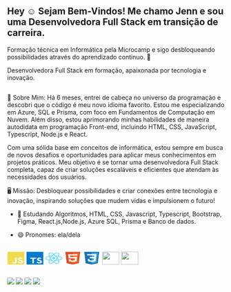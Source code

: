 ## Hey ☺️ Sejam Bem-Vindos! Me chamo Jenn e sou uma Desenvolvedora Full Stack em transição de carreira.
Formação técnica em Informática pela Microcamp e sigo desbloqueando possibilidades através do aprendizado continuo. 🚀 

Desenvolvedora Full Stack em formação, apaixonada por tecnologia e inovação. 
## 
🌟 Sobre Mim: Há 6 meses, entrei de cabeça no universo da programação e descobri que o código é meu novo idioma favorito. 
Estou me especializando em Azure, SQL e Prisma, com foco em Fundamentos de Computação em Nuvem. Além disso, estou aprimorando minhas habilidades de maneira autodidata em programação Front-end, incluindo HTML, CSS, JavaScript, Typescript, Node.js e React.

Com uma sólida base em conceitos de informática, estou sempre em busca de novos desafios e oportunidades para aplicar meus conhecimentos em projetos práticos. Meu objetivo é se tornar uma desenvolvedora Full Stack completa, capaz de criar soluções escaláveis e eficientes que atendam às necessidades dos usuários. 

🖥️ Missão: Desbloquear possibilidades e criar conexões entre tecnologia e inovação, inspirando soluções que mudem vidas e impulsionem o futuro!

- 🌱 Estudando Algoritmos, HTML, CSS, Javascript, Typescript, Bootstrap, Figma, React.js,Node.js, Azure SQL, Prisma e Banco de dados.
  
  
  
- 😄 Pronomes: ela/dela

<div style="display: inline_block"><br>
  <img align="center" alt="Jenn-Js" height="30" width="40" src="https://raw.githubusercontent.com/devicons/devicon/master/icons/javascript/javascript-plain.svg">
  <img align="center" alt="Jenn-Ts" height="30" width="40" src="https://raw.githubusercontent.com/devicons/devicon/master/icons/typescript/typescript-plain.svg">
  <img align="center" alt="Jenn-React" height="30" width="40" src="https://raw.githubusercontent.com/devicons/devicon/master/icons/react/react-original.svg">
  <img align="center" alt="Jenn-HTML" height="30" width="40" src="https://raw.githubusercontent.com/devicons/devicon/master/icons/html5/html5-original.svg">
  <img align="center" alt="Jenn-CSS" height="30" width="40" src="https://raw.githubusercontent.com/devicons/devicon/master/icons/css3/css3-original.svg">
  <img align="center" src="https://cdn.jsdelivr.net/gh/devicons/devicon@latest/icons/bootstrap/bootstrap-original.svg" height="30" width="40" />
  <img align="center" src="https://cdn.jsdelivr.net/gh/devicons/devicon@latest/icons/figma/figma-original.svg" height="30" width="40"/>    
</div>

## 

<div>
  <a href="https://instagram.com/jennifersiilvaa_" target="_blank"><img src="https://img.shields.io/badge/-Instagram-%23E4405F?style=for-the-badge&logo=instagram&logoColor=white" target="_blank"></a>
 <a href="https://discord.com/channels/1182481224741179422/1182481224741179426" target="_blank"><img src="https://img.shields.io/badge/Discord-7289DA?style=for-the-badge&logo=discord&logoColor=white" target="_blank"></a> 
  <a href = "mailto:jsiilva.jennifer@gmail.com"><img src="https://img.shields.io/badge/Gmail-D14836?style=for-the-badge&logo=gmail&logoColor=white" target="_blank"></a>
  <a href="https://www.linkedin.com/in/jenniferjsilva/" target="_blank"><img src="https://img.shields.io/badge/-LinkedIn-%230077B5?style=for-the-badge&logo=linkedin&logoColor=white" target="_blank"></a> 
</div>




